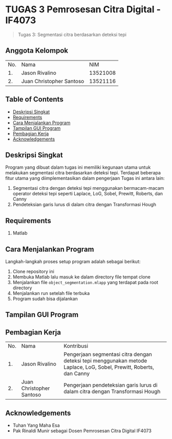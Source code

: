 # TUGAS 3 Pemrosesan Citra Digital - IF4073
> Tugas 3: Segmentasi citra berdasarkan deteksi tepi

## Anggota Kelompok
<table>
    <tr>
        <td>No.</td>
        <td>Nama</td>
        <td>NIM</td>
    </tr>
    <tr>
        <td>1.</td>
        <td>Jason Rivalino</td>
        <td>13521008</td>
    </tr>
    <tr>
        <td>2.</td>
        <td>Juan Christopher Santoso</td>
        <td>13521116</td>
    </tr>
</table>

## Table of Contents
* [Deskripsi Singkat](#deskripsi-singkat)
* [Requirements](#requirements)
* [Cara Menjalankan Program](#cara-menjalankan-program)
* [Tampilan GUI Program](#tampilan-gui-program)
* [Pembagian Kerja](#pembagian-kerja)
* [Acknowledgements](#acknowledgements)

## Deskripsi Singkat 
Program yang dibuat dalam tugas ini memiliki kegunaan utama untuk melakukan segmentasi citra berdasarkan deteksi tepi. Terdapat beberapa fitur utama yang diimplementasikan dalam pengerjaan Tugas ini antara lain:
1. Segmentasi citra dengan deteksi tepi menggunakan bermacam-macam operator deteksi tepi seperti Laplace, LoG, Sobel, Prewitt, Roberts, dan Canny
2. Pendeteksian garis lurus di dalam citra dengan Transformasi Hough

## Requirements
1. Matlab

## Cara Menjalankan Program
Langkah-langkah proses setup program adalah sebagai berikut:
1. Clone repository ini
2. Membuka Matlab lalu masuk ke dalam directory file tempat clone
3. Menjalankan file `object_segmentation.mlapp` yang terdapat pada root directory
4. Menjalankan run setelah file terbuka
5. Program sudah bisa dijalankan

## Tampilan GUI Program

## Pembagian Kerja
<table>
    <tr>
        <td>No.</td>
        <td>Nama</td>
        <td>Kontribusi</td>
    </tr>
    <tr>
        <td>1.</td>
        <td>Jason Rivalino</td>
        <td>Pengerjaan segmentasi citra dengan deteksi tepi menggunakan metode Laplace, LoG, Sobel, Prewitt, Roberts, dan Canny</td>
    </tr>
    <tr>
        <td>2.</td>
        <td>Juan Christopher Santoso</td>
        <td>Pengerjaan pendeteksian garis lurus di dalam citra dengan Transformasi Hough</td>
    </tr>
</table>


## Acknowledgements
- Tuhan Yang Maha Esa
- Pak Rinaldi Munir sebagai Dosen Pemrosesan Citra Digital IF4073
